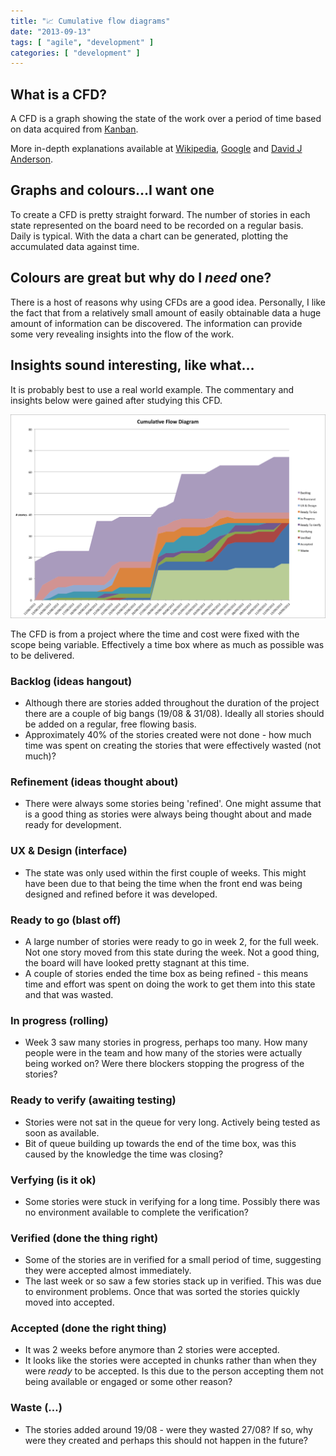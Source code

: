 ```yaml
---
title: "📈 Cumulative flow diagrams"
date: "2013-09-13"
tags: [ "agile", "development" ]
categories: [ "development" ]
---
```


## What is a CFD?

A CFD is a graph showing the state of the work over a period of time based on
data acquired from
[Kanban](http://st3v3nhunt.tumblr.com/post/61110223853/what-work-has-work-where-working-work-wrangles-waiting).

More in-depth explanations available at
[Wikipedia](http://en.wikipedia.org/wiki/Cumulative_flow_diagram),
[Google](https://www.google.co.uk/?#q=kanban) and
[David J Anderson](http://edn.embarcadero.com/article/32410).

## Graphs and colours…I want one

To create a CFD is pretty straight forward. The number of stories in each state
represented on the board need to be recorded on a regular basis. Daily is
typical. With the data a chart can be generated, plotting the accumulated data
against time.

## Colours are great but why do I *need* one?

There is a host of reasons why using CFDs are a good idea. Personally, I like
the fact that from a relatively small amount of easily obtainable data a huge
amount of information can be discovered. The information can provide some very
revealing insights into the flow of the work.

## Insights sound interesting, like what…

It is probably best to use a real world example. The commentary and insights
below were gained after studying this CFD.

![Cumulative Flow Diagram](/images/cfd.png)

The CFD is from a project where the time and cost were fixed with the scope
being variable. Effectively a time box where as much as possible was to be
delivered.

### Backlog (ideas hangout)

* Although there are stories added throughout the duration of the project there
  are a couple of big bangs (19/08 & 31/08). Ideally all stories should be
  added on a regular, free flowing basis.
* Approximately 40% of the stories created were not done - how much time was
  spent on creating the stories that were effectively wasted (not much)?

### Refinement (ideas thought about)

* There were always some stories being 'refined'. One might assume that is a
  good thing as stories were always being thought about and made ready for
  development.

### UX & Design (interface)

* The state was only used within the first couple of weeks. This might have
  been due to that being the time when the front end was being designed and
  refined before it was developed.

### Ready to go (blast off)

* A large number of stories were ready to go in week 2, for the full week. Not
  one story moved from this state during the week. Not a good thing, the board
  will have looked pretty stagnant at this time.
* A couple of stories ended the time box as being refined - this means time and
  effort was spent on doing the work to get them into this state and that was
  wasted.

### In progress (rolling)

* Week 3 saw many stories in progress, perhaps too many. How many people were
  in the team and how many of the stories were actually being worked on? Were
  there blockers stopping the progress of the stories?

### Ready to verify (awaiting testing)

* Stories were not sat in the queue for very long. Actively being tested as
  soon as available.
* Bit of queue building up towards the end of the time box, was this caused by
  the knowledge the time was closing?

### Verfying (is it ok)

* Some stories were stuck in verifying for a long time. Possibly there was no
  environment available to complete the verification?

### Verified (done the thing right)

* Some of the stories are in verified for a small period of time, suggesting
  they were accepted almost immediately.
* The last week or so saw a few stories stack up in verified. This was due to
  environment problems. Once that was sorted the stories quickly moved into
  accepted.

### Accepted (done the right thing)

* It was 2 weeks before anymore than 2 stories were accepted.
* It looks like the stories were accepted in chunks rather than when they were
  *ready* to be accepted. Is this due to the person accepting them not being
  available or engaged or some other reason?

### Waste (…)

* The stories added around 19/08 - were they wasted 27/08? If so, why were they
  created and perhaps this should not happen in the future?

